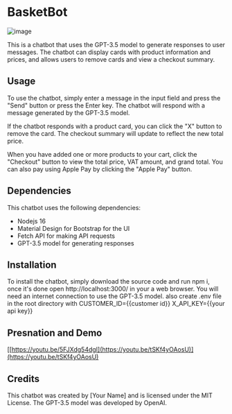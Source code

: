 # BasketBot

![image](https://i.imgur.com/f3Ssn53.png)

This is a chatbot that uses the GPT-3.5 model to generate responses to user messages. The chatbot can display cards with product information and prices, and allows users to remove cards and view a checkout summary.

## Usage

To use the chatbot, simply enter a message in the input field and press the "Send" button or press the Enter key. The chatbot will respond with a message generated by the GPT-3.5 model.

If the chatbot responds with a product card, you can click the "X" button to remove the card. The checkout summary will update to reflect the new total price.

When you have added one or more products to your cart, click the "Checkout" button to view the total price, VAT amount, and grand total. You can also pay using Apple Pay by clicking the "Apple Pay" button.

## Dependencies

This chatbot uses the following dependencies:
- Nodejs 16
- Material Design for Bootstrap for the UI
- Fetch API for making API requests
- GPT-3.5 model for generating responses

## Installation

To install the chatbot, simply download the source code and run npm i, once it's done open http://localhost:3000/ in your a web browser. You will need an internet connection to use the GPT-3.5 model.
also create .env file in the root directory with 
CUSTOMER_ID={{customer id}}
X_API_KEY={{your api key}}


## Presnation and  Demo
[[https://youtu.be/5FJXdg54dgI](https://youtu.be/tSKf4yOAosU)](https://youtu.be/tSKf4yOAosU)


## Credits

This chatbot was created by [Your Name] and is licensed under the MIT License. The GPT-3.5 model was developed by OpenAI.
